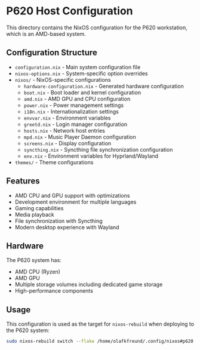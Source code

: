 # P620 Host Configuration

This directory contains the NixOS configuration for the P620 workstation, which is an AMD-based system.

## Configuration Structure

- `configuration.nix` - Main system configuration file
- `nixos-options.nix` - System-specific option overrides
- `nixos/` - NixOS-specific configurations
  - `hardware-configuration.nix` - Generated hardware configuration
  - `boot.nix` - Boot loader and kernel configuration
  - `amd.nix` - AMD GPU and CPU configuration
  - `power.nix` - Power management settings
  - `i18n.nix` - Internationalization settings
  - `envvar.nix` - Environment variables
  - `greetd.nix` - Login manager configuration
  - `hosts.nix` - Network host entries
  - `mpd.nix` - Music Player Daemon configuration
  - `screens.nix` - Display configuration
  - `syncthing.nix` - Syncthing file synchronization configuration
  - `env.nix` - Environment variables for Hyprland/Wayland
- `themes/` - Theme configurations

## Features

- AMD CPU and GPU support with optimizations
- Development environment for multiple languages
- Gaming capabilities
- Media playback
- File synchronization with Syncthing
- Modern desktop experience with Wayland

## Hardware

The P620 system has:
- AMD CPU (Ryzen)
- AMD GPU
- Multiple storage volumes including dedicated game storage
- High-performance components

## Usage

This configuration is used as the target for `nixos-rebuild` when deploying to the P620 system:

```bash
sudo nixos-rebuild switch --flake /home/olafkfreund/.config/nixos#p620
```